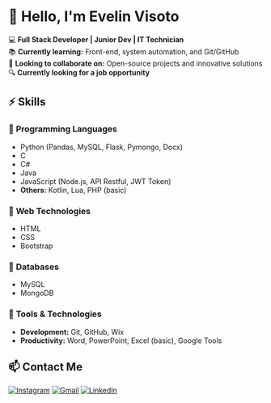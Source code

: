 # 👋 Hello, I'm **Evelin Visoto** 

💻 **Full Stack Developer | Junior Dev | IT Technician**  
📚 **Currently learning:** Front-end, system automation, and Git/GitHub  
🤝 **Looking to collaborate on:** Open-source projects and innovative solutions  
🔍 **Currently looking for a job opportunity**


## ⚡ **Skills**  

### 🔹 **Programming Languages**  
- Python (Pandas, MySQL, Flask, Pymongo, Docx)  
- C  
- C#  
- Java  
- JavaScript (Node.js, API Restful, JWT Token)  
- **Others:** Kotlin, Lua, PHP (basic)  

### 🔹 **Web Technologies**  
- HTML  
- CSS  
- Bootstrap  

### 🔹 **Databases**  
- MySQL  
- MongoDB  

### 🔹 **Tools & Technologies**  
- **Development:** Git, GitHub, Wix  
- **Productivity:** Word, PowerPoint, Excel (basic), Google Tools  


## 📫 **Contact Me**    

[![Instagram](https://img.shields.io/badge/Instagram-E4405F?style=for-the-badge&logo=instagram&logoColor=white)](https://www.instagram.com/evelinvisoto/) [![Gmail](https://img.shields.io/badge/Gmail-D14836?style=for-the-badge&logo=gmail&logoColor=white)](mailto:evelin.visoto@gmail.com) [![LinkedIn](https://img.shields.io/badge/LinkedIn-0077B5?style=for-the-badge&logo=linkedin&logoColor=white)](https://www.linkedin.com/in/evelin-visoto-fernandes/)

